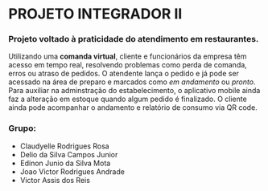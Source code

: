 ﻿# PROJETO INTEGRADOR II
 
### Projeto voltado à praticidade do atendimento em restaurantes. 
Utilizando uma **comanda virtual**, cliente e funcionários da empresa têm acesso em tempo real, resolvendo problemas como perda de comanda, erros ou atraso de pedidos. O atendente lança o pedido e já pode ser acessado na área de preparo e marcados como *em andamento* ou *pronto*.
Para auxiliar na adminstração do estabelecimento, o aplicativo mobile ainda faz a alteração em estoque quando algum pedido é finalizado. O cliente ainda pode acompanhar o andamento e relatório de consumo via QR code.


###  Grupo:
- Claudyelle Rodrigues Rosa
- Delio da Silva Campos Junior
- Edinon Junio da Silva Mota 
- Joao Victor Rodrigues Andrade
- Victor Assis dos Reis
